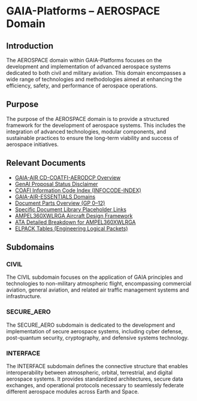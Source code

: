 # GAIA-Platforms – AEROSPACE Domain

## Introduction

The AEROSPACE domain within GAIA-Platforms focuses on the development and implementation of advanced aerospace systems dedicated to both civil and military aviation. This domain encompasses a wide range of technologies and methodologies aimed at enhancing the efficiency, safety, and performance of aerospace operations.

## Purpose

The purpose of the AEROSPACE domain is to provide a structured framework for the development of aerospace systems. This includes the integration of advanced technologies, modular components, and sustainable practices to ensure the long-term viability and success of aerospace initiatives.

## Relevant Documents

- [GAIA-AIR CD-COATFI-AERODCP Overview](../../GAIA-AIR/CD-COATFI-AERODCP.md)
- [GenAI Proposal Status Disclaimer](../../GAIA-AIR/GenAI-Proposal-Status-Disclaimer.md)
- [COAFI Information Code Index (INFOCODE-INDEX)](../../COAFI-APP/INFOCODE-INDEX.md)
- [GAIA-AIR-ESSENTIALS Domains](../../GAIA-AIR/GAIA-AIR-ESSENTIALS-Domains.md)
- [Document Parts Overview (GP 0–12)](../../COAFI-APP/GP-0-12.md)
- [Specific Document Library Placeholder Links](../../COAFI-APP/Specific-Document-Library-Placeholder-Links.md)
- [AMPEL360XWLRGA Aircraft Design Framework](../../GAIA-AIR/AMPEL360XWLRGA.md)
- [ATA Detailed Breakdown for AMPEL360XWLRGA](../../GAIA-AIR/ATA-Detailed-Breakdown.md)
- [ELPACK Tables (Engineering Logical Packets)](../../GAIA-AIR/ELPACK-Tables.md)

## Subdomains

### CIVIL

The CIVIL subdomain focuses on the application of GAIA principles and technologies to non-military atmospheric flight, encompassing commercial aviation, general aviation, and related air traffic management systems and infrastructure.

### SECURE_AERO

The SECURE_AERO subdomain is dedicated to the development and implementation of secure aerospace systems, including cyber defense, post-quantum security, cryptography, and defensive systems technology.

### INTERFACE

The INTERFACE subdomain defines the connective structure that enables interoperability between atmospheric, orbital, terrestrial, and digital aerospace systems. It provides standardized architectures, secure data exchanges, and operational protocols necessary to seamlessly federate different aerospace modules across Earth and Space.
